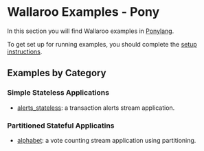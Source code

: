 # Wallaroo Examples - Pony

In this section you will find Wallaroo examples in [Ponylang](https://www.ponylang.org).

To get set up for running examples, you should complete the [setup instructions](/book/getting-started/setup.md).

## Examples by Category

### Simple Stateless Applications

- [alerts_stateless](alerts_stateless/): a transaction alerts stream application.

### Partitioned Stateful Applicatins

- [alphabet](alphabet/): a vote counting stream application using partitioning.
